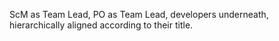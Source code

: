 ScM as Team Lead, PO as Team Lead, developers underneath, hierarchically aligned according to their title.